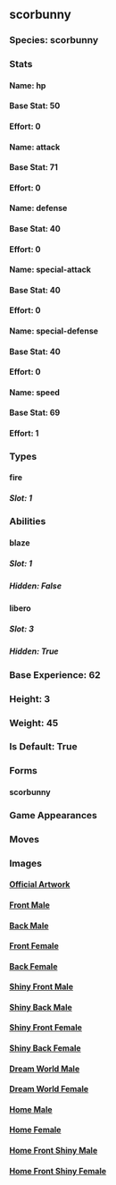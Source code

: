 ## scorbunny
### Species: scorbunny
### Stats
#### Name: hp
#### Base Stat: 50
#### Effort: 0
#### Name: attack
#### Base Stat: 71
#### Effort: 0
#### Name: defense
#### Base Stat: 40
#### Effort: 0
#### Name: special-attack
#### Base Stat: 40
#### Effort: 0
#### Name: special-defense
#### Base Stat: 40
#### Effort: 0
#### Name: speed
#### Base Stat: 69
#### Effort: 1
### Types
#### fire
##### Slot: 1
### Abilities
#### blaze
##### Slot: 1
##### Hidden: False
#### libero
##### Slot: 3
##### Hidden: True
### Base Experience: 62
### Height: 3
### Weight: 45
### Is Default: True
### Forms
#### scorbunny
### Game Appearances
### Moves
### Images
#### [Official Artwork](https://raw.githubusercontent.com/PokeAPI/sprites/master/sprites/pokemon/other/official-artwork/813.png)
#### [Front Male](https://raw.githubusercontent.com/PokeAPI/sprites/master/sprites/pokemon/813.png)
#### [Back Male](https://raw.githubusercontent.com/PokeAPI/sprites/master/sprites/pokemon/back/813.png)
#### [Front Female](None)
#### [Back Female](None)
#### [Shiny Front Male](https://raw.githubusercontent.com/PokeAPI/sprites/master/sprites/pokemon/shiny/813.png)
#### [Shiny Back Male](https://raw.githubusercontent.com/PokeAPI/sprites/master/sprites/pokemon/back/813.png)
#### [Shiny Front Female](None)
#### [Shiny Back Female](None)
#### [Dream World Male](None)
#### [Dream World Female](None)
#### [Home Male](https://raw.githubusercontent.com/PokeAPI/sprites/master/sprites/pokemon/other/home/813.png)
#### [Home Female](None)
#### [Home Front Shiny Male](https://raw.githubusercontent.com/PokeAPI/sprites/master/sprites/pokemon/other/home/shiny/813.png)
#### [Home Front Shiny Female](None)